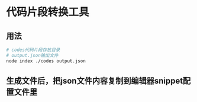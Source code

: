 # 代码片段转换工具

## 用法

  ```bash
  # codes代码片段存放目录
  # output.json输出文件
  node index ./codes output.json
  ```

## 生成文件后，把json文件内容复制到编辑器snippet配置文件里